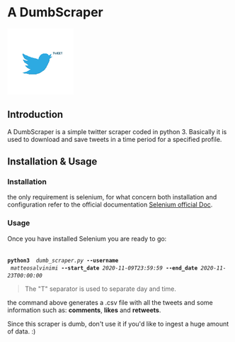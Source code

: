 # A DumbScraper

<img src="./images/Twitter-Gif.gif" width="150" height="150" />

## Introduction
A DumbScraper is a simple twitter scraper coded in python 3. Basically it is used to download and save tweets in a time period for a specified profile.


## Installation & Usage 

### Installation

the only requirement is selenium, for what concern both installation and configuration refer to the official documentation <a href="https://selenium-python.readthedocs.io/installation.html">Selenium official Doc</a>.

### Usage
Once you have installed Selenium you are ready to go:

<code>
<b>python3</b>  <i>dumb_scraper.py</i> <b>--username
</b> <i>matteosalvinimi</i> <b>--start_date</b> <i>2020-11-09T23:59:59</i> <b>--end_date</b> <i>2020-11-23T00:00:00</i>
</code>
<p>

>The "T" separator is used to separate day and time.

the command above generates a .csv file with all the tweets and some information such as: <b>comments</b>, <b>likes</b> and <b>retweets</b>.
</p>


Since this scraper is dumb, don't use it if you'd like to ingest a huge amount of data. :)